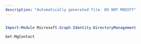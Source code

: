 ```yaml
---
description: "Automatically generated file. DO NOT MODIFY"
---
```


```powershell

Import-Module Microsoft.Graph.Identity.DirectoryManagement

Get-MgContact

```
